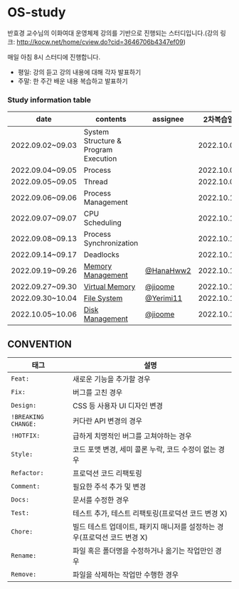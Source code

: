 # OS-study
반효경 교수님의 이화여대 운영체제 강의를 기반으로 진행되는 스터디입니다.(강의 링크: http://kocw.net/home/cview.do?cid=3646706b4347ef09)

매일 아침 8시 스터디에 진행합니다.
- 평일: 강의 듣고 강의 내용에 대해 각자 발표하기
- 주말: 한 주간 배운 내용 복습하고 발표하기

### Study information table
date|contents|assignee|2차복습일
--|--|--|--
2022.09.02~09.03|System Structure & Program Execution|  |2022.10.08
2022.09.04~09.05|Process|  |2022.10.09
2022.09.05~09.05|Thread|  |2022.10.09
2022.09.06~09.06|Process Management|  |2022.10.10
2022.09.07~09.07|CPU Scheduling|  |2022.10.10
2022.09.08~09.13|Process Synchronization |  |2022.10.11
2022.09.14~09.17|Deadlocks|  |2022.10.11
2022.09.19~09.26|[Memory Management](./memory-management.md)|[@HanaHww2](https://github.com/HanaHww2)|2022.10.12
2022.09.27~09.30|[Virtual Memory](./virtual-memory.md)|[@jioome](https://github.com/jioome)|2022.10.12
2022.09.30~10.04|[File System](./File-System.md)|[@Yerimi11](https://github.com/Yerimi11)|2022.10.13
2022.10.05~10.06|[Disk Management](./Disk-Management.md)|[@jioome](https://github.com/jioome)|2022.10.14





## CONVENTION

| 태그                  | 설명                                                                      |
| --------------------- | ------------------------------------------------------------------------- |
| `Feat: `             | 새로운 기능을 추가할 경우                                                 |
| `Fix: `              | 버그를 고친 경우                                                          |
| `Design: `           | CSS 등 사용자 UI 디자인 변경                                              |
| `!BREAKING CHANGE: ` | 커다란 API 변경의 경우                                                    |
| `!HOTFIX: `          | 급하게 치명적인 버그를 고쳐야하는 경우                                    |
| `Style: `            | 코드 포맷 변경, 세미 콜론 누락, 코드 수정이 없는 경우                     |
| `Refactor: `         | 프로덕션 코드 리팩토링                                                    |
| `Comment: `          | 필요한 주석 추가 및 변경                                                  |
| `Docs: `             | 문서를 수정한 경우                                                        |
| `Test: `             | 테스트 추가, 테스트 리팩토링(프로덕션 코드 변경 X)                        |
| `Chore: `            | 빌드 테스트 업데이트, 패키지 매니저를 설정하는 경우(프로덕션 코드 변경 X) |
| `Rename: `           | 파일 혹은 폴더명을 수정하거나 옮기는 작업만인 경우                        |
| `Remove: `           | 파일을 삭제하는 작업만 수행한 경우                                        |
